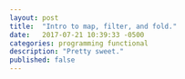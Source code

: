 ```yaml
---
layout: post
title:  "Intro to map, filter, and fold."
date:   2017-07-21 10:39:33 -0500
categories: programming functional
description: "Pretty sweet."
published: false
---
```



